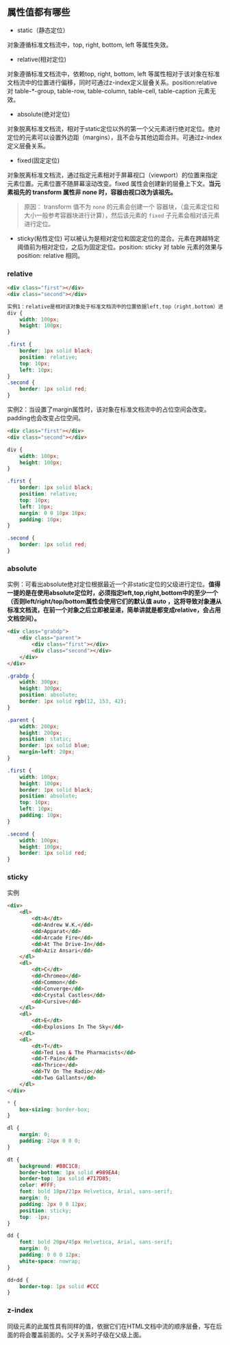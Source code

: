 ## 属性值都有哪些
- static（静态定位）

对象遵循标准文档流中，top, right, bottom, left 等属性失效。
- relative(相对定位)

对象遵循标准文档流中，依赖top, right, bottom, left 等属性相对于该对象在标准文档流中的位置进行偏移，同时可通过z-index定义层叠关系。position:relative 对 table-*-group, table-row, table-column, table-cell, table-caption 元素无效。
- absolute(绝对定位)

对象脱离标准文档流，相对于static定位以外的第一个父元素进行绝对定位。绝对定位的元素可以设置外边距（margins），且不会与其他边距合并。可通过z-index定义层叠关系。
- fixed(固定定位)

对象脱离标准文档流，通过指定元素相对于屏幕视口（viewport）的位置来指定元素位置。元素位置不随屏幕滚动改变。fixed 属性会创建新的层叠上下文。**当元素祖先的 transform  属性非 none 时，容器由视口改为该祖先。**

> 原因： transform 值不为 `none` 的元素会创建一个 容器块，（盒元素定位和大小一般参考容器块进行计算），然后该元素的 `fixed` 子元素会相对该元素进行定位。 

- sticky(粘性定位)
可以被认为是相对定位和固定定位的混合。元素在跨越特定阈值前为相对定位，之后为固定定位。position: sticky 对 table 元素的效果与 position: relative 相同。

### relative
```html
<div class="first"></div>
<div class="second"></div>
```
```css
实例1：relative是相对该对象处于标准文档流中的位置依据left,top（right,bottom）进行定位，left,top 并不改变该对象原本在文档流中的占位空间。
div {
    width: 100px;
    height: 100px;
}

.first {
    border: 1px solid black;
    position: relative;
    top: 10px;
    left: 10px;
}
.second {
    border: 1px solid red;
}
```
实例2：当设置了margin属性时，该对象在标准文档流中的占位空间会改变。padding也会改变占位空间。
```html
<div class="first"></div>
<div class="second"></div>
```
```css
div {
    width: 100px;
    height: 100px;
}

.first {
    border: 1px solid black;
    position: relative;
    top: 10px;
    left: 10px;
    margin: 0 0 10px 10px;
    padding: 10px;
}

.second {
    border: 1px solid red;
}
```
### absolute
实例：可看出absolute绝对定位根据最近一个非static定位的父级进行定位。**值得一提的是在使用absolute定位时，必须指定left,top,right,bottom中的至少一个（否则left/right/top/bottom属性会使用它们的默认值 auto ，这将导致对象遵从标准文档流，在前一个对象之后立即被呈递，简单讲就是都变成relative，会占用文档空间）。**
```html
<div class="grabdp">
    <div class="parent">
        <div class="first"></div>
        <div class="second"></div>
    </div>
</div>
```
```css
.grabdp {
    width: 300px;
    height: 300px;
    position: absolute;
    border: 1px solid rgb(12, 153, 42);
}

.parent {
    width: 200px;
    height: 200px;
    position: static;
    border: 1px solid blue;
    margin-left: 20px;
}

.first {
    width: 100px;
    height: 100px;
    border: 1px solid black;
    position: absolute;
    top: 10px;
    left: 10px;
    padding: 10px;
}

.second {
    width: 100px;
    height: 100px;
    border: 1px solid red;
}
```
### sticky
实例
```html
<div>
    <dl>
        <dt>A</dt>
        <dd>Andrew W.K.</dd>
        <dd>Apparat</dd>
        <dd>Arcade Fire</dd>
        <dd>At The Drive-In</dd>
        <dd>Aziz Ansari</dd>
    </dl>
    <dl>
        <dt>C</dt>
        <dd>Chromeo</dd>
        <dd>Common</dd>
        <dd>Converge</dd>
        <dd>Crystal Castles</dd>
        <dd>Cursive</dd>
    </dl>
    <dl>
        <dt>E</dt>
        <dd>Explosions In The Sky</dd>
    </dl>
    <dl>
        <dt>T</dt>
        <dd>Ted Leo & The Pharmacists</dd>
        <dd>T-Pain</dd>
        <dd>Thrice</dd>
        <dd>TV On The Radio</dd>
        <dd>Two Gallants</dd>
    </dl>
</div>
```
```css
* {
    box-sizing: border-box;
}

dl {
    margin: 0;
    padding: 24px 0 0 0;
}

dt {
    background: #B8C1C8;
    border-bottom: 1px solid #989EA4;
    border-top: 1px solid #717D85;
    color: #FFF;
    font: bold 18px/21px Helvetica, Arial, sans-serif;
    margin: 0;
    padding: 2px 0 0 12px;
    position: sticky;
    top: -1px;
}

dd {
    font: bold 20px/45px Helvetica, Arial, sans-serif;
    margin: 0;
    padding: 0 0 0 12px;
    white-space: nowrap;
}

dd+dd {
    border-top: 1px solid #CCC
}
```
### z-index

同级元素的此属性具有同样的值，依据它们在HTML文档中流的顺序层叠，写在后面的将会覆盖前面的。父子关系时子级在父级上面。
